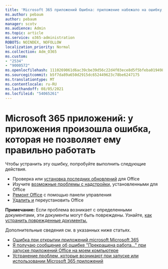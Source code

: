 ```yaml
---
title: 'Microsoft 365 приложений Ошибка: приложение набежало на ошибку, которая мешает ему правильно работать'
ms.author: pebaum
author: pebaum
manager: scotv
ms.audience: Admin
ms.topic: article
ms.service: o365-administration
ROBOTS: NOINDEX, NOFOLLOW
localization_priority: Normal
ms.collection: Adm_O365
ms.custom:
- "2534"
- "9000572"
ms.openlocfilehash: 1110269061d6ac39cbe39d56c22d4f03ece8d5f5bfeba01949899bccc724bf45
ms.sourcegitcommit: b5f7da89a650d2915dc652449623c78be6247175
ms.translationtype: MT
ms.contentlocale: ru-RU
ms.lasthandoff: 08/05/2021
ms.locfileid: "54065261"
---
```

# <a name="microsoft-365-apps-error-app-has-run-into-an-error-that-is-preventing-it-from-working-correctly"></a>Microsoft 365 приложений: у приложения произошла ошибка, которая не позволяет ему правильно работать

Чтобы устранить эту ошибку, попробуйте выполнить следующие действия.

- Проверка или [установка последних обновлений](https://support.office.com/article/update-office-and-your-computer-with-microsoft-update-2ab296f3-7f03-43a2-8e50-46de917611c5) для Office
- Изучите [возможные проблемы с надстройки,](https://support.office.com/article/powerpoint-isn-t-responding-hangs-or-freezes-652ede6e-e3d2-449a-a07f-8c800dfb948d?ocmsassetID=HA104114659&CorrelationId=98329f6f-f51f-4f44-a876-4142c3583312#bkmk_addins) установленными для Office
- [Ремонт Office](https://support.office.com/article/repair-an-office-application-7821d4b6-7c1d-4205-aa0e-a6b40c5bb88b) с помощью панели управления
- [Удалить и](https://support.office.com/article/uninstall-office-from-a-pc-9dd49b83-264a-477a-8fcc-2fdf5dbf61d8) переустановить Office

**Примечание:** Если проблема возникает с определенными документами, эти документы могут быть повреждены. Узнайте, [как устранить поврежденные документы.](https://docs.microsoft.com/office/troubleshoot/word/damaged-documents-in-word)

Дополнительные сведения см. в указанных ниже статьях. 

- [Ошибка при открытии приложений microsoft Microsoft 365](https://support.office.com/article/error-when-opening-microsoft-office-apps-b84b6a63-4b8c-46ec-ae9a-ad91d6160d72)
- [Я получаю сообщение об ошибке "Прекращена работа..." при запуске приложений Office на моем компьютере](https://support.office.com/article/i-get-a-stopped-working-error-when-i-start-office-applications-on-my-pc-52bd7985-4e99-4a35-84c8-2d9b8301a2fa)
- [Устранение проблем, которые возникают при запуске или использовании Microsoft 365 приложений](https://docs.microsoft.com/office/troubleshoot/word/issues-when-start-or-use-word)